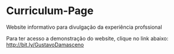 # Curriculum-Page
Website informativo para divulgação da experiência profssional

Para ter acesso a demonstração do website, clique no link abaixo:
http://bit.ly/GustavoDamasceno
